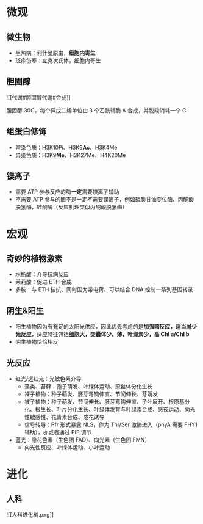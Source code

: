 # 微观
## 微生物
- 黑热病：利什曼原虫，**细胞内寄生**
- 斑疹伤寒：立克次氏体，细胞内寄生
## 胆固醇

![[代谢#胆固醇代谢#合成]]

胆固醇 30C，每个异戊二烯单位由 3 个乙酰辅酶 A 合成，并脱羧消耗一个 C

## 组蛋白修饰
- 常染色质：H3K10Pi、H3K9**Ac**、H3K4Me
- 异染色质：H3K9**Me**、H3K27Me、H4K20Me
## 镁离子
- 需要 ATP 参与反应的酶**一定**需要镁离子辅助
- 不需要 ATP 参与的酶不是一定不需要镁离子，例如磷酸甘油变位酶、丙酮酸脱氢酶，转酮酶（反应机理类似丙酮酸脱氢酶）
# 宏观
## 奇妙的植物激素
- 水杨酸：介导抗病反应
- 茉莉酸：促进 ETH 合成
- 多胺：与 ETH 拮抗、同时因为带电荷、可以结合 DNA 控制一系列基因转录
## 阴生&阳生
- 阳生植物因为有充足的太阳光供应，因此优先考虑的是**加强暗反应，适当减少光反应**，适应特征包括**细胞大，类囊体少、薄，叶绿素少，高 Chl a/Chl b**
- 阴生植物恰恰相反
## 光反应
- 红光/远红光：光敏色素介导
	- 藻类、苔藓：孢子萌发、叶绿体运动、原丝体分化生长
	- 裸子植物：种子萌发、胚芽弯钩伸直、节间伸长、芽萌发
	- 被子植物：种子萌发、节间伸长、胚芽弯钩伸直、子叶展开、根原基分化、根生长、叶片分化生长、叶绿体发育与叶绿素合成、感夜运动、向光性敏感性、花青素合成、成花诱导
	- 信号转导：Pfr 形式暴露 NLS，作为 Thr/Ser 激酶进入（phyA 需要 FHY1 辅助），亦或者通过 PIF 调节
- 蓝光：隐花色素（生色团 FAD）、向光素（生色团 FMN）
	- 向光性反应、叶绿体运动、小叶运动

# 进化
## 人科
![[人科进化树.png]]
